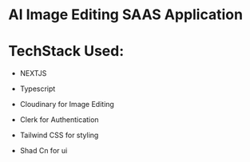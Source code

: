 <h1> AI Image Editing SAAS Application</h1>

<h1> TechStack Used:</h1>

<ul>
<li>
<p>NEXTJS</p>
</li>
<li>
<p>Typescript</p>
</li>
<li>
<p>Cloudinary for Image Editing</p>
</li>
<li>
<p>Clerk for Authentication</p>
</li>
<li>
<p>Tailwind CSS for styling</p>
</li>
<li>
<p>Shad Cn for ui</p>
</li>
</ul>
